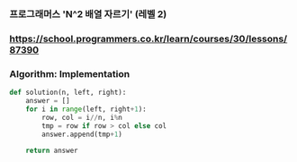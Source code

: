 ### 프로그래머스 'N^2 배열 자르기' (레벨 2)

### https://school.programmers.co.kr/learn/courses/30/lessons/87390

### Algorithm: Implementation


```python
def solution(n, left, right):
    answer = []
    for i in range(left, right+1):
        row, col = i//n, i%n
        tmp = row if row > col else col
        answer.append(tmp+1)
        
    return answer
```